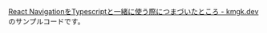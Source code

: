 [React NavigationをTypescriptと一緒に使う際につまづいたところ - kmgk.dev](https://kmgk.dev/post/react-navigation-troubles-with-typescript/)のサンプルコードです。